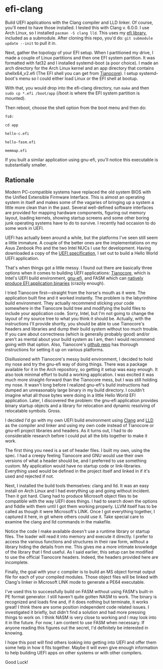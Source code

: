# efi-clang

Build UEFI applications with the Clang compiler and LLD linker. Of course, you'll need to have those installed. I tested this with Clang v. 6.0.0. I use Arch Linux, so I installed `pacman -S clang lld`. This uses my [efi library](https://github.com/yoppeh/efi), included as a submodule. After cloning this repo, you'd do: `git submodule update --init` to pull it in.

Next, gather the topology of your EFI setup. When I partitioned my drive, I made a couple of Linux partitions and then one EFI system partition. It was formatted with fat32 and I installed systemd-boot (a poor choice). I made an arch directory for the Arch Linux kernel and an app directory that contains shellx64_v2.efi (The EFI shell you can get from [Tianocore](https://github.com/tianocore/tianocore.github.io/wiki/Efi-shell)). I setup systemd-boot's menu so I could either load Linux or the EFI shell at bootup.

With that, you would drop into the efi-clang directory, run `make` and then `sudo cp *.efi /boot/app` (/boot is where the EFI system partition is mounted).

Then reboot, choose the shell option from the boot menu and then do: 

`fs0:`

`cd app`

`hello-c.efi`

`hello-fasm.efi`

`memmap.efi`

If you built a similar application using gnu-efi, you'll notice this executable is substantially smaller.

## Rationale

Modern PC-compatible systems have replaced the old system BIOS with the Unified Extensible Firmware Interface. This is almost an operating system in itself and makes some of the vagaries of bringing up a system a little more clean than in the past. Several well-defined software interfaces are provided for mapping hardware components, figuring out memory layout, loading kernels, showing startup screens and some other boring junk operating systems have to do to survive. I recently had occasion to do some work in UEFI.

UEFI has actually been around a while, but the platforms I've seen still seem a little immature.  A couple of the better ones are the implementations on my Asus Zenbook Pro and the two Intel NUCs I use for development. Having downloaded a copy of the [UEFI specification](http://www.uefi.org/specifications), I set out to build a Hello World UEFI application.

That's when things got a little messy. I found out there are basically three options when it comes to building UEFI applications: [Tianocore](https://www.tianocore.org/), which is Intel's UEFI build environment, [gnu-efi](https://sourceforge.net/projects/gnu-efi/), and FASM which can [natively produce EFI application binaries](https://board.flatassembler.net/topic.php?t=19540) (crazily enough).

I tried Tianocore first—straight from the horse's mouth as it were. The application built fine and it worked instantly. The problem is the labyrinthine build environment. They actually recommend sticking your code somewhere in the Tianocore build tree and modifying the build files to include your application code. Sorry, Intel, but I'm not going to change the layout of my source tree to what you think it should be. Actually, with the instructions I'll provide shortly, you should be able to use Tianocore's headers and libraries and dump their build system without too much trouble. If you care about correctness (which is generally probably good) and/or aren't as mental about your build system as I am, then I would recommend going with that option. Also, Tianocore's [github repo](https://github.com/tianocore/edk2) has thorough instructions for setting it up on various platforms.

Disillusioned with Tianocore's messy build environment, I decided to hold my nose and try the gnu-efi way of doing things. There was a package available for it in the Arch repository, so getting it setup was easy enough. It also took minimal effort to build a working application. I was excited it was much more straight-forward than the Tianocore mess, but I was still holding my nose. It wasn't long before I realized gnu-efi's build instructions had dumped an unreasonably large binary in my build directory. I couldn't imagine what all those bytes were doing in a little Hello World EFI application.  Later, I discovered the problem: the gnu-efi application provides binary startup objects and a library for relocation and dynamic resolving of relocatable symbols. Gross.

I decided I'd go with my own UEFI build environment using [Clang](https://clang.llvm.org/) and [LLD](https://lld.llvm.org/) as the compiler and linker and using my own code instead of Tianocore or gnu-efi project libraries and headers. As it turns out, I had to do considerable research before I could put all the bits together to make it work.

The first thing you need is a set of header files. I built my own, using the spec. I had a creepy feeling Tianocore and GNU would use their own versions of what a header should be, and I preferred to use something custom. My application would have no startup code or link-libraries. Everything used would be defined in the project itself and linked in if it's used and rejected if not.

Next, I installed the build tools themselves: clang and lld. It was an easy install on Arch Linux and I had everything up and going without incident. Then it got hard. Clang had to produce Microsoft object files to be compatible with the way UEFI does things. I had to search down the options and fiddle with them until I got them working properly. LLVM itself has to be called as though it were Microsoft's LINK. Once I got everything together, I captured it here, in git where others could use it. Take special care to examine the clang and lld commands in the makefile.

Notice the code I make available doesn't use a runtime library or startup files. The loader will read it into memory and execute it directly. I prefer to access the various functions and structures in their raw form, without a library hiding the details from me. This gives me a more intimate knowledge of the library that I find useful.  As I said earlier, this setup can be modified to use the official Tianocore headers. Indeed, the headers provided here are incomplete.

Finally, the goal with your c compiler is to build an MS object format output file for each of your compiled modules. Those object files will be linked with Clang's linker in Microsoft LINK mode to generate a PE64 executable.

I've used this to successfully build on FASM without using FASM's built-in PE format generator. I still haven't quite gotten NASM to work. The binary is recognized and loads fine and, if it does nothing but terminate, it works great! I think there are some position independent code related issues. I investigated it briefly, but didn't find a solution and had more pressing things to work on. I think NASM is very close to working and I may look into it in the future. For now, I am content to use FASM when necessary. If anyone reading this figures out the secret, I'd definitely be interested in knowing.

I hope this post will find others looking into getting into UEFI and offer them some help in how it fits together. Maybe it will even give enough information to help building UEFI apps on other systems or with other compilers. 

Good Luck!
